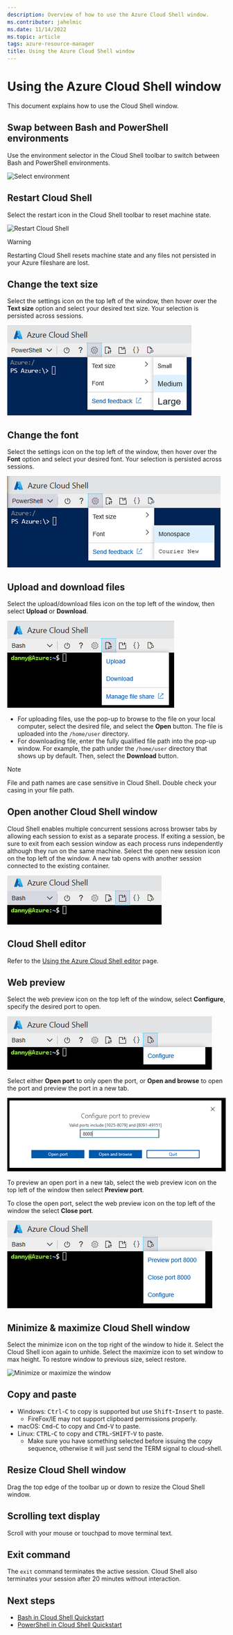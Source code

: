```yaml
---
description: Overview of how to use the Azure Cloud Shell window.
ms.contributor: jahelmic
ms.date: 11/14/2022
ms.topic: article
tags: azure-resource-manager
title: Using the Azure Cloud Shell window
---
```


# Using the Azure Cloud Shell window

This document explains how to use the Cloud Shell window.

## Swap between Bash and PowerShell environments

Use the environment selector in the Cloud Shell toolbar to switch between Bash and PowerShell
environments.

![Select environment][02]

## Restart Cloud Shell

Select the restart icon in the Cloud Shell toolbar to reset machine state.

![Restart Cloud Shell][08]

> [!WARNING]
> Restarting Cloud Shell resets machine state and any files not persisted in your Azure fileshare
> are lost.

## Change the text size

Select the settings icon on the top left of the window, then hover over the **Text size** option and
select your desired text size. Your selection is persisted across sessions.

![Text size][10]

## Change the font

Select the settings icon on the top left of the window, then hover over the **Font** option and select
your desired font. Your selection is persisted across sessions.

![Font][09]

## Upload and download files

Select the upload/download files icon on the top left of the window, then select **Upload** or
**Download**.

![Upload/download files][11]

- For uploading files, use the pop-up to browse to the file on your local computer, select the
  desired file, and select the **Open** button. The file is uploaded into the `/home/user`
  directory.
- For downloading file, enter the fully qualified file path into the pop-up window. For example, the
  path under the `/home/user` directory that shows up by default. Then, select the **Download**
  button.

> [!NOTE]
> File and path names are case sensitive in Cloud Shell. Double check your casing in your file
> path.

## Open another Cloud Shell window

Cloud Shell enables multiple concurrent sessions across browser tabs by allowing each session to
exist as a separate process. If exiting a session, be sure to exit from each session window as each
process runs independently although they run on the same machine. Select the open new session icon on
the top left of the window. A new tab opens with another session connected to the existing
container.

![Open new session][04]

## Cloud Shell editor

Refer to the [Using the Azure Cloud Shell editor][14] page.

## Web preview

Select the web preview icon on the top left of the window, select **Configure**, specify the desired
port to open.

![Web preview][07]

Select either **Open port** to only open the port, or **Open and browse** to open the
port and preview the port in a new tab.

![Configure port][05]

To preview an open port in a new tab, select the web preview icon on the top left of the window then
select **Preview port**.

To close the open port, select the web preview icon on the top left of the window the select
**Close port**.

![Preview/close port][06]

## Minimize & maximize Cloud Shell window

Select the minimize icon on the top right of the window to hide it. Select the Cloud Shell icon again
to unhide. Select the maximize icon to set window to max height. To restore window to previous size,
select restore.

![Minimize or maximize the window][03]

## Copy and paste

- Windows: <kbd>Ctrl</kbd>-<kbd>C</kbd> to copy is supported but use
  <kbd>Shift</kbd>-<kbd>Insert</kbd> to paste.
  - FireFox/IE may not support clipboard permissions properly.
- macOS: <kbd>Cmd</kbd>-<kbd>C</kbd> to copy and <kbd>Cmd</kbd>-<kbd>V</kbd> to paste.
- Linux: <kbd>CTRL</kbd>-<kbd>C</kbd> to copy and <kbd>CTRL</kbd>-<kbd>SHIFT</kbd>-<kbd>V</kbd> to paste.
  - Make sure you have something selected before issuing the copy sequence, otherwise it will just send the TERM signal to cloud-shell.
 

## Resize Cloud Shell window

Drag the top edge of the toolbar up or down to resize the Cloud Shell window.

## Scrolling text display

Scroll with your mouse or touchpad to move terminal text.

## Exit command

The `exit` command terminates the active session. Cloud Shell also terminates your session after 20
minutes without interaction.

## Next steps

- [Bash in Cloud Shell Quickstart][13]
- [PowerShell in Cloud Shell Quickstart][12]

<!-- link references -->
[02]: media/using-the-shell-window/env-selector.png
[03]: media/using-the-shell-window/minmax.png
[04]: media/using-the-shell-window/newsession.png
[05]: media/using-the-shell-window/preview-configure.png
[06]: media/using-the-shell-window/preview-options.png
[07]: media/using-the-shell-window/preview.png
[08]: media/using-the-shell-window/restart.png
[09]: media/using-the-shell-window/text-font.png
[10]: media/using-the-shell-window/text-size.png
[11]: media/using-the-shell-window/uploaddownload.png
[12]: quickstart-powershell.md
[13]: quickstart.md
[14]: using-cloud-shell-editor.md
